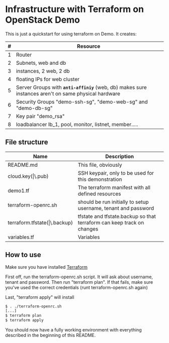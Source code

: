 # Infrastructure with Terraform on OpenStack Demo

This is just a quickstart for using terraform on Demo. It creates:

| \# | Resource |
|----|----------|
1 | Router
2 | Subnets, web and db
3 | instances, 2 web, 2 db
4 | floating IPs for web cluster
5 | Server Groups with **`anti-affiniy`** (web, db) makes sure instances aren't on same physical hardware
6 | Security Groups "demo-ssh-sg", "demo-web-sg" and "demo-db-sg"
7 | Key pair "demo\_rsa"
8 | loadbalancer lb_1, pool, monitor, listnet, member.....


## File structure
| Name | Description |
|------|-------------|
README.md | This file, obviously
cloud.key(\|\\.pub) | SSH keypair, only to be used for this demonstration
demo1.tf | The terraform manifest with all defined resources
terraform-openrc.sh | should be run initially to setup username, tenant and password
terraform.tfstate(\|\\.backup) | tfstate and tfstate.backup so that terraform can keep track on changes
variables.tf | Variables


## How to use

Make sure you have installed [Terraform](https://www.terraform.io/)

First off, run the terraform-openrc.sh script. It will ask about username, tenant and password. Then run "terraform plan". If that fails, make sure you've used the correct credentials (runt terraform-openrc.sh again)

Last, "terraform apply" will install

```bash
$ . ./terraform-openrc.sh
[...]
$ terraform plan
$ terraform apply
```

You should now have a fully working environment with everything described in the beginning of this README.

